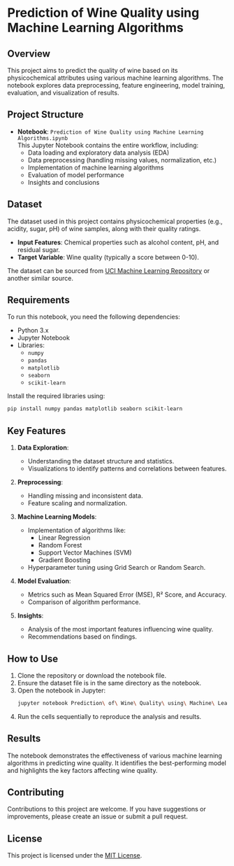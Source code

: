 # Prediction of Wine Quality using Machine Learning Algorithms

## Overview

This project aims to predict the quality of wine based on its physicochemical attributes using various machine learning algorithms. The notebook explores data preprocessing, feature engineering, model training, evaluation, and visualization of results.

## Project Structure

- **Notebook**: `Prediction of Wine Quality using Machine Learning Algorithms.ipynb`  
  This Jupyter Notebook contains the entire workflow, including:
  - Data loading and exploratory data analysis (EDA)
  - Data preprocessing (handling missing values, normalization, etc.)
  - Implementation of machine learning algorithms
  - Evaluation of model performance
  - Insights and conclusions

## Dataset

The dataset used in this project contains physicochemical properties (e.g., acidity, sugar, pH) of wine samples, along with their quality ratings.  
- **Input Features**: Chemical properties such as alcohol content, pH, and residual sugar.
- **Target Variable**: Wine quality (typically a score between 0-10).

The dataset can be sourced from [UCI Machine Learning Repository](https://archive.ics.uci.edu/ml/datasets/wine+quality) or another similar source.

## Requirements

To run this notebook, you need the following dependencies:

- Python 3.x
- Jupyter Notebook
- Libraries:
  - `numpy`
  - `pandas`
  - `matplotlib`
  - `seaborn`
  - `scikit-learn`

Install the required libraries using:
```bash
pip install numpy pandas matplotlib seaborn scikit-learn
```

## Key Features

1. **Data Exploration**:
   - Understanding the dataset structure and statistics.
   - Visualizations to identify patterns and correlations between features.

2. **Preprocessing**:
   - Handling missing and inconsistent data.
   - Feature scaling and normalization.

3. **Machine Learning Models**:
   - Implementation of algorithms like:
     - Linear Regression
     - Random Forest
     - Support Vector Machines (SVM)
     - Gradient Boosting
   - Hyperparameter tuning using Grid Search or Random Search.

4. **Model Evaluation**:
   - Metrics such as Mean Squared Error (MSE), R² Score, and Accuracy.
   - Comparison of algorithm performance.

5. **Insights**:
   - Analysis of the most important features influencing wine quality.
   - Recommendations based on findings.

## How to Use

1. Clone the repository or download the notebook file.
2. Ensure the dataset file is in the same directory as the notebook.
3. Open the notebook in Jupyter:
   ```bash
   jupyter notebook Prediction\ of\ Wine\ Quality\ using\ Machine\ Learning\ Algorithms.ipynb
4. Run the cells sequentially to reproduce the analysis and results.

## Results

The notebook demonstrates the effectiveness of various machine learning algorithms in predicting wine quality. It identifies the best-performing model and highlights the key factors affecting wine quality.

## Contributing

Contributions to this project are welcome. If you have suggestions or improvements, please create an issue or submit a pull request.

## License

This project is licensed under the [MIT License](LICENSE).
